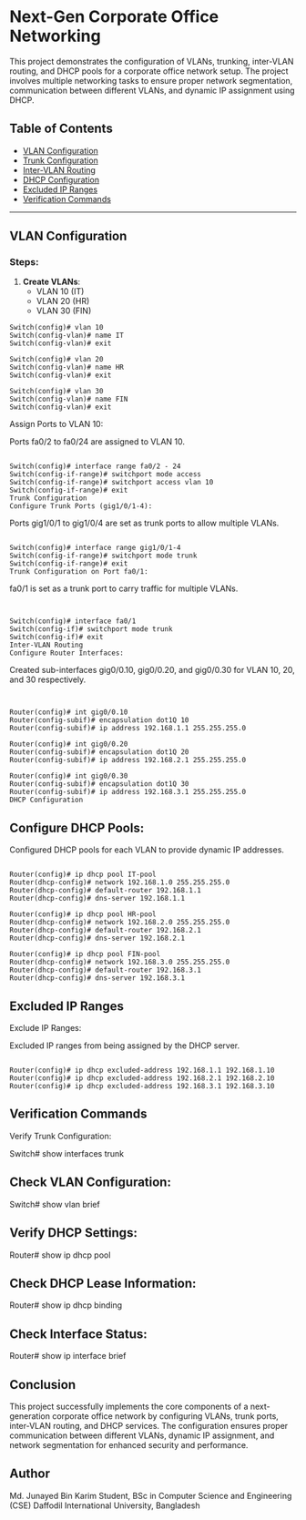 # Next-Gen Corporate Office Networking

This project demonstrates the configuration of VLANs, trunking, inter-VLAN routing, and DHCP pools for a corporate office network setup. The project involves multiple networking tasks to ensure proper network segmentation, communication between different VLANs, and dynamic IP assignment using DHCP.

## Table of Contents
- [VLAN Configuration](#vlan-configuration)
- [Trunk Configuration](#trunk-configuration)
- [Inter-VLAN Routing](#inter-vlan-routing)
- [DHCP Configuration](#dhcp-configuration)
- [Excluded IP Ranges](#excluded-ip-ranges)
- [Verification Commands](#verification-commands)

---

## VLAN Configuration

### Steps:
1. **Create VLANs**:
    - VLAN 10 (IT)
    - VLAN 20 (HR)
    - VLAN 30 (FIN)

```shell
Switch(config)# vlan 10
Switch(config-vlan)# name IT
Switch(config-vlan)# exit

Switch(config)# vlan 20
Switch(config-vlan)# name HR
Switch(config-vlan)# exit

Switch(config)# vlan 30
Switch(config-vlan)# name FIN
Switch(config-vlan)# exit
```
Assign Ports to VLAN 10:

Ports fa0/2 to fa0/24 are assigned to VLAN 10.

```shell

Switch(config)# interface range fa0/2 - 24
Switch(config-if-range)# switchport mode access
Switch(config-if-range)# switchport access vlan 10
Switch(config-if-range)# exit
Trunk Configuration
Configure Trunk Ports (gig1/0/1-4):
```

Ports gig1/0/1 to gig1/0/4 are set as trunk ports to allow multiple VLANs.

```shell

Switch(config)# interface range gig1/0/1-4
Switch(config-if-range)# switchport mode trunk
Switch(config-if-range)# exit
Trunk Configuration on Port fa0/1:
```

fa0/1 is set as a trunk port to carry traffic for multiple VLANs.

```shell


Switch(config)# interface fa0/1
Switch(config-if)# switchport mode trunk
Switch(config-if)# exit
Inter-VLAN Routing
Configure Router Interfaces:
```

Created sub-interfaces gig0/0.10, gig0/0.20, and gig0/0.30 for VLAN 10, 20, and 30 respectively.

```shell


Router(config)# int gig0/0.10
Router(config-subif)# encapsulation dot1Q 10
Router(config-subif)# ip address 192.168.1.1 255.255.255.0

Router(config)# int gig0/0.20
Router(config-subif)# encapsulation dot1Q 20
Router(config-subif)# ip address 192.168.2.1 255.255.255.0

Router(config)# int gig0/0.30
Router(config-subif)# encapsulation dot1Q 30
Router(config-subif)# ip address 192.168.3.1 255.255.255.0
DHCP Configuration
```
## Configure DHCP Pools:

Configured DHCP pools for each VLAN to provide dynamic IP addresses.

```shell

Router(config)# ip dhcp pool IT-pool
Router(dhcp-config)# network 192.168.1.0 255.255.255.0
Router(dhcp-config)# default-router 192.168.1.1
Router(dhcp-config)# dns-server 192.168.1.1

Router(config)# ip dhcp pool HR-pool
Router(dhcp-config)# network 192.168.2.0 255.255.255.0
Router(dhcp-config)# default-router 192.168.2.1
Router(dhcp-config)# dns-server 192.168.2.1

Router(config)# ip dhcp pool FIN-pool
Router(dhcp-config)# network 192.168.3.0 255.255.255.0
Router(dhcp-config)# default-router 192.168.3.1
Router(dhcp-config)# dns-server 192.168.3.1
```
## Excluded IP Ranges
Exclude IP Ranges:

Excluded IP ranges from being assigned by the DHCP server.
```shell

Router(config)# ip dhcp excluded-address 192.168.1.1 192.168.1.10
Router(config)# ip dhcp excluded-address 192.168.2.1 192.168.2.10
Router(config)# ip dhcp excluded-address 192.168.3.1 192.168.3.10
```

## Verification Commands
Verify Trunk Configuration:


Switch# show interfaces trunk

## Check VLAN Configuration:

Switch# show vlan brief
## Verify DHCP Settings:


Router# show ip dhcp pool
## Check DHCP Lease Information:


Router# show ip dhcp binding

## Check Interface Status:



Router# show ip interface brief

## Conclusion
This project successfully implements the core components of a next-generation corporate office network by configuring VLANs, trunk ports, inter-VLAN routing, and DHCP services. The configuration ensures proper communication between different VLANs, dynamic IP assignment, and network segmentation for enhanced security and performance.

## Author
Md. Junayed Bin Karim
Student, BSc in Computer Science and Engineering (CSE)
Daffodil International University, Bangladesh
